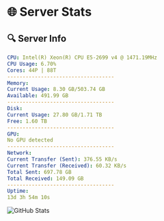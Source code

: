# 🌐 Server Stats
## 🔍 Server Info
```yaml
CPU: Intel(R) Xeon(R) CPU E5-2699 v4 @ 1471.19MHz
CPU Usage: 6.70%
Cores: 44P | 88T
-----------------------------------
Memory:
Current Usage: 8.30 GB/503.74 GB
Available: 491.99 GB
-----------------------------------
Disk:
Current Usage: 27.80 GB/1.71 TB
Free: 1.60 TB
-----------------------------------
GPU:
No GPU detected
-----------------------------------
Network:
Current Transfer (Sent): 376.55 KB/s
Current Transfer (Received): 60.32 KB/s
Total Sent: 697.78 GB
Total Received: 149.09 GB
-----------------------------------
Uptime:
13d 3h 54m 10s
```
![GitHub Stats](https://img.shields.io/badge/Updated-2025-05-02_21:02:58-blue)